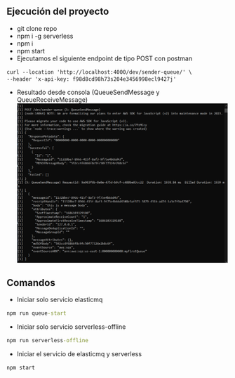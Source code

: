
## Ejecución del proyecto
* git clone repo
* npm i -g serverless
* npm i
* npm start
* Ejecutamos el siguiente endpoint de tipo POST con postman 
```git
curl --location 'http://localhost:4000/dev/sender-queue/' \
--header 'x-api-key: f98d8cd98h73s204e3456998ecl9427j'
```
* Resultado desde consola (QueueSendMessage y  QueueReceiveMessage)
![Index app](./doc/senderReceiver.png)

## Comandos
* Iniciar solo servicio elasticmq
```cmd
npm run queue-start
```
* Iniciar solo servicio serverless-offline
```cmd
npm run serverless-offline
```
* Iniciar el servicio de elasticmq y serverless
```cmd
npm start
```

